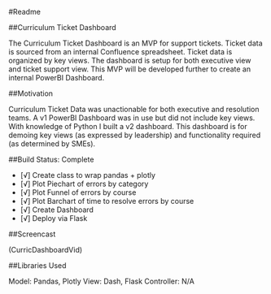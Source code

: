 #Readme

##Curriculum Ticket Dashboard

The Curriculum Ticket Dashboard is an MVP for support tickets. Ticket data is sourced from an internal Confluence spreadsheet. Ticket data is organized by key views. The dashboard is setup for both executive view and ticket support view. This MVP will be developed further to create an internal PowerBI Dashboard.

##Motivation

Curriculum Ticket Data was unactionable for both executive and resolution teams. A v1 PowerBI Dashboard was in use but did not include key views. With knowledge of Python I built a v2 dashboard. This dashboard is for demoing key views (as expressed by leadership) and functionality required (as determined by SMEs).

##Build Status: Complete

  - [√] Create class to wrap pandas + plotly
  - [√] Plot Piechart of errors by category
  - [√] Plot Funnel of errors by course
  - [√] Plot Barchart of time to resolve errors by course
  - [√] Create Dashboard
  - [√] Deploy via Flask

##Screencast

(CurricDashboardVid)


##Libraries Used

Model: Pandas, Plotly
View: Dash, Flask
Controller: N/A
